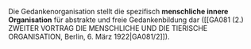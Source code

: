 
Die Gedankenorganisation stellt die spezifisch **menschliche innere Organisation** für abstrakte und freie Gedankenbildung dar ([[GA081 (2.) ZWEITER VORTRAG DIE MENSCHLICHE UND DIE TIERISCHE ORGANISATION, Berlin, 6. März 1922|GA081/2]]).
